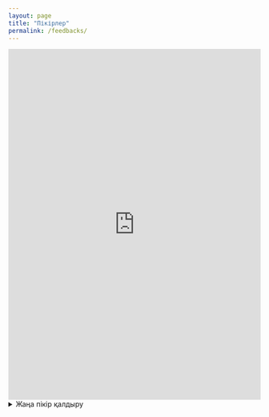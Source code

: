 ```yaml
---
layout: page
title: "Пікірлер"
permalink: /feedbacks/
---
```


<iframe src="https://script.google.com/macros/s/AKfycbw9-1KyTktxS7Zpy8UuHrCGg9JcswyM9BPuoPmA7CFxJE8komHfIkZyteKIqHlkEJC7aw/exec" 
        width="100%" 
        height="700" 
        frameborder="0" 
        marginheight="0" 
        marginwidth="0" 
        style="border: 0">
    Жүктелуде…
  </iframe>

<details>
  <summary>Жаңа пікір қалдыру</summary>
  <iframe src="https://docs.google.com/forms/d/e/1FAIpQLSfDLxah6fmeC2qXnN47bSCWKHb1ovvCcKKYPpi8Gas_XSZQYw/viewform?embedded=true" 
        width="100%" 
        height="430" 
        frameborder="0" 
        marginheight="0" 
        marginwidth="0" 
        style="border: 0">
    Жүктелуде…
  </iframe>
</details>
